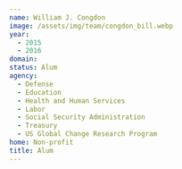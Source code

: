 ```yaml
---
name: William J. Congdon
image: /assets/img/team/congdon_bill.webp
year: 
  - 2015
  - 2016
domain:
status: Alum
agency:
  - Defense
  - Education
  - Health and Human Services
  - Labor
  - Social Security Administration
  - Treasury
  - US Global Change Research Program
home: Non-profit
title: Alum
---
```


